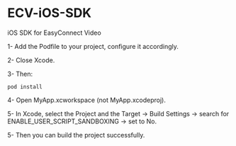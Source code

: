 # ECV-iOS-SDK
iOS SDK for EasyConnect Video

1- Add the Podfile to your project, configure it accordingly.

2- Close Xcode.

3- Then:
```
pod install
```

4- Open MyApp.xcworkspace (not MyApp.xcodeproj).

5- In Xcode, select the Project and the Target → Build Settings → search for ENABLE_USER_SCRIPT_SANDBOXING → set to No.

5- Then you can build the project successfully.
